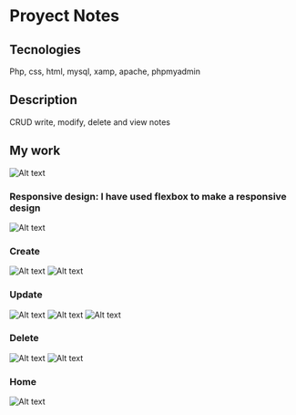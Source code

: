 # Proyect Notes

## Tecnologies
Php, css, html, mysql, xamp, apache, phpmyadmin

## Description

CRUD write, modify, delete and view notes

## My work

![Alt text](image.png)
### Responsive design: I have used flexbox to make a responsive design
![Alt text](image-1.png)

### Create
![Alt text](image-2.png)
![Alt text](image-3.png)

### Update
![Alt text](image-4.png)
![Alt text](image-5.png)
![Alt text](image-6.png)

### Delete
![Alt text](image-7.png)
![Alt text](image-8.png)

### Home
![Alt text](image-9.png)
